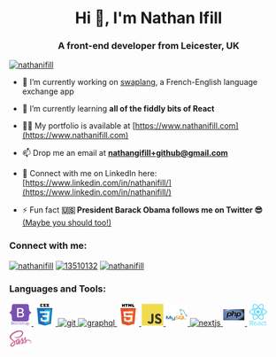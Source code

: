 <h1 align="center">Hi 👋, I'm Nathan Ifill</h1>
<h3 align="center">A front-end developer from Leicester, UK</h3>

<p align="left"> <a href="https://twitter.com/nathanifill" target="blank"><img src="https://img.shields.io/twitter/follow/nathanifill?logo=twitter&style=for-the-badge" alt="nathanifill" /></a> </p>

- 🔭 I’m currently working on [swaplang](https://www.swaplang.com/french/), a French-English language exchange app

- 🌱 I’m currently learning **all of the fiddly bits of React**

- 👨‍💻 My portfolio is available at [https://www.nathanifill.com](https://www.nathanifill.com)

- 📫 Drop me an email at **nathangifill+github@gmail.com**

- 📄 Connect with me on LinkedIn here: [https://www.linkedin.com/in/nathanifill/](https://www.linkedin.com/in/nathanifill/)

- ⚡ Fun fact **🇺🇸 President Barack Obama follows me on Twitter 😎** <a href="https://twitter.com/nathanifill" target="blank">(Maybe you should too!)</a>

<h3 align="left">Connect with me:</h3>
<p align="left">
<a href="https://twitter.com/nathanifill" target="blank"><img align="center" src="https://raw.githubusercontent.com/rahuldkjain/github-profile-readme-generator/master/src/images/icons/Social/twitter.svg" alt="nathanifill" height="30" width="40" /></a>
<a href="https://stackoverflow.com/users/13510132" target="blank"><img align="center" src="https://raw.githubusercontent.com/rahuldkjain/github-profile-readme-generator/master/src/images/icons/Social/stack-overflow.svg" alt="13510132" height="30" width="40" /></a>
<a href="https://linkedin.com/in/nathanifill" target="blank"><img align="center" src="https://raw.githubusercontent.com/rahuldkjain/github-profile-readme-generator/master/src/images/icons/Social/linked-in-alt.svg" alt="nathanifill" height="30" width="40" /></a>
</p>

<h3 align="left">Languages and Tools:</h3>
<p align="left"> <a href="https://getbootstrap.com" target="_blank" rel="noreferrer"> <img src="https://raw.githubusercontent.com/devicons/devicon/master/icons/bootstrap/bootstrap-plain-wordmark.svg" alt="bootstrap" width="40" height="40"/> </a> <a href="https://www.w3schools.com/css/" target="_blank" rel="noreferrer"> <img src="https://raw.githubusercontent.com/devicons/devicon/master/icons/css3/css3-original-wordmark.svg" alt="css3" width="40" height="40"/> </a> <a href="https://git-scm.com/" target="_blank" rel="noreferrer"> <img src="https://www.vectorlogo.zone/logos/git-scm/git-scm-icon.svg" alt="git" width="40" height="40"/> </a> <a href="https://graphql.org" target="_blank" rel="noreferrer"> <img src="https://www.vectorlogo.zone/logos/graphql/graphql-icon.svg" alt="graphql" width="40" height="40"/> </a> <a href="https://www.w3.org/html/" target="_blank" rel="noreferrer"> <img src="https://raw.githubusercontent.com/devicons/devicon/master/icons/html5/html5-original-wordmark.svg" alt="html5" width="40" height="40"/> </a> <a href="https://developer.mozilla.org/en-US/docs/Web/JavaScript" target="_blank" rel="noreferrer"> <img src="https://raw.githubusercontent.com/devicons/devicon/master/icons/javascript/javascript-original.svg" alt="javascript" width="40" height="40"/> </a> <a href="https://www.mysql.com/" target="_blank" rel="noreferrer"> <img src="https://raw.githubusercontent.com/devicons/devicon/master/icons/mysql/mysql-original-wordmark.svg" alt="mysql" width="40" height="40"/> </a> <a href="https://nextjs.org/" target="_blank" rel="noreferrer"> <img src="https://cdn.worldvectorlogo.com/logos/nextjs-2.svg" alt="nextjs" width="40" height="40"/> </a> <a href="https://www.php.net" target="_blank" rel="noreferrer"> <img src="https://raw.githubusercontent.com/devicons/devicon/master/icons/php/php-original.svg" alt="php" width="40" height="40"/> </a> <a href="https://reactjs.org/" target="_blank" rel="noreferrer"> <img src="https://raw.githubusercontent.com/devicons/devicon/master/icons/react/react-original-wordmark.svg" alt="react" width="40" height="40"/> </a> <a href="https://sass-lang.com" target="_blank" rel="noreferrer"> <img src="https://raw.githubusercontent.com/devicons/devicon/master/icons/sass/sass-original.svg" alt="sass" width="40" height="40"/> </a> </p>
